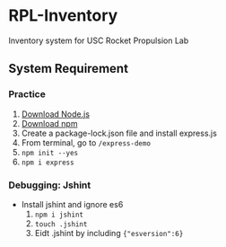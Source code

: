 # RPL-Inventory
Inventory system for USC Rocket Propulsion Lab

## System Requirement
### Practice 
1. [Download Node.js](https://nodejs.org/en/download/)
2. [Download npm](https://www.npmjs.com/get-npm)
3. Create a package-lock.json file and install express.js
  1. From terminal, go to `/express-demo`
  2. `npm init --yes`
  3. `npm i express`

### Debugging: Jshint
* Install jshint and ignore es6
  1. `npm i jshint`
  2. `touch .jshint`
  3.  Eidt .jshint by including `{"esversion":6}`
